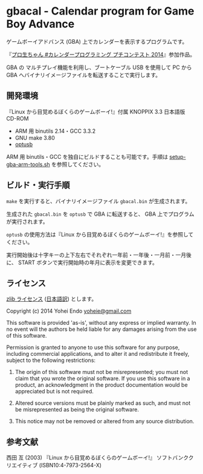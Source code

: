 # gbacal - Calendar program for Game Boy Advance

ゲームボーイアドバンス (GBA) 上でカレンダーを表示するプログラムです。

『[プロ生ちゃん #カレンダープログラミング プチコンテスト 2014](http://pronama.azurewebsites.net/2014/10/12/calendar-programming-contest/)』参加作品。

GBA の マルチプレイ機能を利用し、ブートケーブル USB を使用して PC から GBA へバイナリイメージファイルを転送することで実行します。

## 開発環境

『Linux から目覚めるぼくらのゲームボーイ!』付属 KNOPPIX 3.3 日本語版 CD-ROM

* ARM 用 binutils 2.14・GCC 3.3.2
* GNU make 3.80
* [optusb](http://www.skyfree.org/jpn/unixuser/optusb.html)

ARM 用 binutils・GCC を独自にビルドすることも可能です。手順は [setup-gba-arm-tools.sh](https://gist.github.com/yoheie/fd1c68d7b2bdd286a863) を参照してください。

## ビルド・実行手順

`make` を実行すると、バイナリイメージファイル `gbacal.bin` が生成されます。

生成された `gbacal.bin` を `optusb` で GBA に転送すると、 GBA 上でプログラムが実行されます。

`optusb` の使用方法は『Linux から目覚めるぼくらのゲームボーイ!』を参照してください。

実行開始後は十字キーの上下左右でそれぞれ一年前・一年後・一月前・一月後に、 START ボタンで実行開始時の年月に表示を変更できます。

## ライセンス

[zlib ライセンス](http://opensource.org/licenses/Zlib) ([日本語訳](http://sourceforge.jp/projects/opensource/wiki/licenses%2Fzlib_libpng_license)) とします。

Copyright (c) 2014 Yohei Endo <yoheie@gmail.com>

This software is provided 'as-is', without any express or implied warranty. In no event will the authors be held liable for any damages arising from the use of this software.

Permission is granted to anyone to use this software for any purpose, including commercial applications, and to alter it and redistribute it freely, subject to the following restrictions:

1. The origin of this software must not be misrepresented; you must not claim that you wrote the original software. If you use this software in a product, an acknowledgment in the product documentation would be appreciated but is not required.

2. Altered source versions must be plainly marked as such, and must not be misrepresented as being the original software.

3. This notice may not be removed or altered from any source distribution.

## 参考文献

西田 亙 (2003) 『Linux から目覚めるぼくらのゲームボーイ!』 ソフトバンククリエイティブ (ISBN10:4-7973-2564-X)
